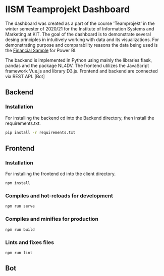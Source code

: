 # IISM Teamprojekt Dashboard

The dashboard was created as a part of the course 'Teamprojekt' in the winter semester of 2020/21 for the Institute of Information Systems and Marketing at KIT. The goal of the dashboard is to demonstrate several desing principles in intuitively working with data and its visualizations. For demonstrating purpose and comparability reasons the data being used is the [Financial Sample](https://docs.microsoft.com/en-us/power-bi/create-reports/sample-financial-download) for Power BI.

The backend is implemented in Python using mainly the libraries flask, pandas and the package NL4DV. The frontend utilizes the JavaScript framework Vue.js and library D3.js. Frontend and backend are connected via REST API. [Bot]

## Backend
### Installation 
For installing the backend cd into the Backend directory, then install the requirements.txt. 
```bash
pip install -r requirements.txt 
```
## Frontend
### Installation 
For installing the frontend cd into the client directory. 
```
npm install
```
### Compiles and hot-reloads for development
```
npm run serve
```

### Compiles and minifies for production
```
npm run build
```

### Lints and fixes files
```
npm run lint
```
## Bot
 



